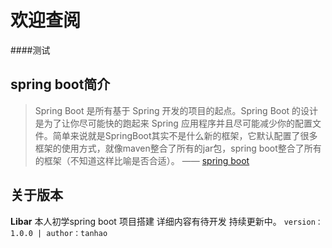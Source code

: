 # 欢迎查阅
####测试
## spring boot简介
>Spring Boot 是所有基于 Spring 开发的项目的起点。Spring Boot 的设计是为了让你尽可能快的跑起来 Spring 应用程序并且尽可能减少你的配置文件。简单来说就是SpringBoot其实不是什么新的框架，它默认配置了很多框架的使用方式，就像maven整合了所有的jar包，spring boot整合了所有的框架（不知道这样比喻是否合适）。
—— [spring boot](https://spring.io/projects/spring-boot)

## 关于版本
**Libar** 本人初学spring boot 项目搭建 详细内容有待开发 持续更新中。
```version：1.0.0 | author：tanhao``` 
